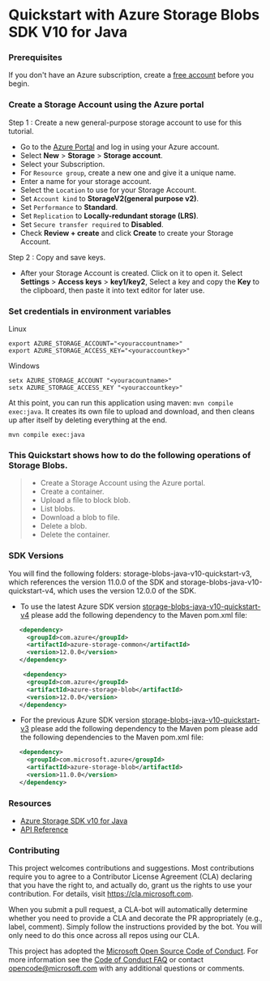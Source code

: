 # Quickstart with Azure Storage Blobs SDK V10 for Java

### Prerequisites

If you don't have an Azure subscription, create a [free account](https://azure.microsoft.com/free/?WT.mc_id=A261C142F) before you begin.

### Create a Storage Account using the Azure portal

Step 1 : Create a new general-purpose storage account to use for this tutorial.

*  Go to the [Azure Portal](https://portal.azure.com) and log in using your Azure account.
*  Select **New** > **Storage** > **Storage account**.
*  Select your Subscription.
*  For `Resource group`, create a new one and give it a unique name.
*  Enter a name for your storage account.
*  Select the `Location` to use for your Storage Account.
*  Set `Account kind` to **StorageV2(general purpose v2)**.
*  Set `Performance` to **Standard**.
*  Set `Replication` to **Locally-redundant storage (LRS)**.
*  Set `Secure transfer required` to **Disabled**.
*  Check **Review + create** and click **Create** to create your Storage Account.

Step 2 : Copy and save keys.

 * After your Storage Account is created. Click on it to open it. Select **Settings** > **Access keys** > **key1/key2**, Select a key and copy the **Key** to the clipboard, then paste it into text editor for later use.

### Set credentials in environment variables 

Linux
```
export AZURE_STORAGE_ACCOUNT="<youraccountname>"
export AZURE_STORAGE_ACCESS_KEY="<youraccountkey>"
```

Windows
```
setx AZURE_STORAGE_ACCOUNT "<youracountname>"
setx AZURE_STORAGE_ACCESS_KEY "<youraccountkey>"
```

At this point, you can run this application using maven: `mvn compile exec:java`. It creates its own file to upload and download, and then cleans up after itself by deleting everything at the end.

```
mvn compile exec:java
```

### This Quickstart shows how to do the following operations of Storage Blobs. 

> * Create a Storage Account using the Azure portal.
> * Create a container.
> * Upload a file to block blob.
> * List blobs.
> * Download a blob to file.
> * Delete a blob.
> * Delete the container.

### SDK Versions
You will find the following folders: storage-blobs-java-v10-quickstart-v3, which references the version 11.0.0 of the SDK and storage-blobs-java-v10-quickstart-v4, which uses the version 12.0.0 of the SDK.

* To use the latest Azure SDK version [storage-blobs-java-v10-quickstart-v4](./storage-blobs-java-v10-quickstart-v4) please add the following dependency to the Maven pom.xml file:
```xml
   <dependency>
     <groupId>com.azure</groupId>
     <artifactId>azure-storage-common</artifactId>
     <version>12.0.0</version>
   </dependency>

    <dependency>
     <groupId>com.azure</groupId>
     <artifactId>azure-storage-blob</artifactId>
     <version>12.0.0</version>
   </dependency>
```
* For the previous Azure SDK version [storage-blobs-java-v10-quickstart-v3](./storage-blobs-java-v10-quickstart-v3) please add the following dependency to the Maven pom please add the following dependencies to the Maven pom.xml file:
```xml
   <dependency>
     <groupId>com.microsoft.azure</groupId>
     <artifactId>azure-storage-blob</artifactId>
     <version>11.0.0</version>
   </dependency>
```

### Resources
* [Azure Storage SDK v10 for Java](https://github.com/azure/azure-storage-java)
* [API Reference](https://docs.microsoft.com/en-us/java/api/overview/azure/storage/blob?view=azure-java-preview)

### Contributing

This project welcomes contributions and suggestions.  Most contributions require you to agree to a
Contributor License Agreement (CLA) declaring that you have the right to, and actually do, grant us
the rights to use your contribution. For details, visit https://cla.microsoft.com.

When you submit a pull request, a CLA-bot will automatically determine whether you need to provide
a CLA and decorate the PR appropriately (e.g., label, comment). Simply follow the instructions
provided by the bot. You will only need to do this once across all repos using our CLA.

This project has adopted the [Microsoft Open Source Code of Conduct](https://opensource.microsoft.com/codeofconduct/).
For more information see the [Code of Conduct FAQ](https://opensource.microsoft.com/codeofconduct/faq/) or
contact [opencode@microsoft.com](mailto:opencode@microsoft.com) with any additional questions or comments.
